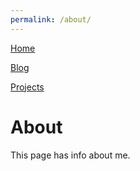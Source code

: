 ```yaml
---
permalink: /about/
---
```


[Home](../)

[Blog](/blog/)

[Projects](/projects/)

# About

This page has info about me.

